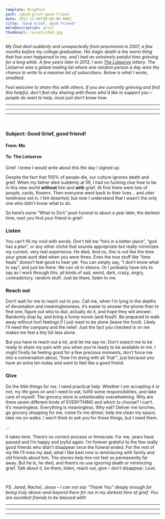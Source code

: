 ```yaml
---
template: BlogPost
path: /good-grief-good-friend
date: 2013-12-06T00:00:00.000Z
title: 'Good Grief, Good Friend!'
metaDescription: grief
thumbnail: /assets/dad.jpg
---
```

*My Dad died suddenly and unexpectedly from pneumonia in 2007, a few months before my college graduation. His tragic death is the worst thing that has ever happened to me, and I had an extremely painful time grieving for a long while. A few years later in 2013, I won [The Listserve](http://thelistserve.com/) lottery. The Listserve was a global mailing list where one random person a day wins the chance to write to a massive list of subscribers. Below is what I wrote, unedited.*

*Feel welcome to share this with others. If you are currently grieving and find this helpful, don’t feel shy sharing with those who'd like to support you – people do want to help, most just don’t know how.*

- - -

- - -

- - -

<br>

### Subject: Good Grief, good friend!

#### From: Me

#### To: The Listserve

Grief. I knew I would write about this the day I signed up.

Despite the fact that 100% of people die, our culture ignores death and grief. When my father died suddenly at 59, I had no fucking clue how to be in this new world **without** him and **with** grief. At first there were lots of people, cards, flowers. Then everyone went back to their lives… and utter loneliness set in. I felt deserted, but now I understand that I wasn’t the only one who didn’t know what to do.

So here’s some “What to Do’s” post-funeral to about a year later, the darkest time, next you find your friend in grief:

### Listen

You can’t fill my void with words. Don’t tell me “he’s in a better place”, “god has a plan”, or any other cliché that sounds appropriate but really minimizes my current, very real experience. He died. And no, this is not like the time your great-aunt died when you were three. Even the true stuff like “time heals” doesn’t feel good to hear yet. You can simply say, “I don’t know what to say”, and just be there. We can sit in silence. Or I probably have lots to say as I work through this: all kinds of sad, weird, dark, crazy, angry, contradictory, random stuff. Just be there, listen to me.

### Reach out

Don’t wait for me to reach out to you. Call me, when I’m lying in the depths of devastation and meaninglessness, it’s easier to answer the phone than to find one, figure out who to dial, actually do it, and hope they will answer. Randomly stop by, and bring a funny movie (and food!). Be prepared to walk away without hurt feelings if I just want to be alone (leave the food). Likely I’ll need the company and the relief. Just the fact you checked in on me makes me feel a tiny bit less alone.

But you have to reach out a lot, and let me say no. Don’t expect me to be ready to share my pain with you when you’re ready to be available to me. I might finally be feeling good for a few precious moments, don’t force me into a conversation about, “how I’m doing with all ‘that’”, just because you have an extra ten today and want to feel like a good friend.

### Give

Do the little things for me. I need practical help. Whether I am accepting it or not, my life goes on and I need to eat, fulfill some responsibilities, and take care of myself. The grocery store is unbelievably overwhelming. Why are there seven different kinds of EVERYTHING and which to choose? I can’t. It’s meaningless. Everything is meaningless. Why eat? Deliver me lunches, go grocery shopping for me, come fix me dinner, help me clean my space, take me on walks. I won’t think to ask you for these things, but I need them.

...

It takes time. There’s no correct process or timescale. For me, years have passed and I’m happy and joyful again. I’m forever grateful to the few really good friends who didn’t disappear once the funeral ended. For the rest of my life I’ll miss my dad; what I like best now is reminiscing with family and old friends about him. The stories help him not feel so permanently far away. But he is, he died, and there’s no use ignoring death or minimizing grief. Talk about it, be there, listen, reach out, give – don’t disappear. Love.

<br/>

*PS. Jared, Rachel, Jesse – I can not say “Thank You” deeply enough for being truly above-and-beyond there for me in my darkest time of grief. You are excellent friends to be blessed with!*

- - -

- - -

- - -
